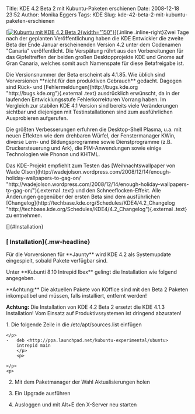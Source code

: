 Title: KDE 4.2 Beta 2 mit Kubuntu-Paketen erschienen
Date: 2008-12-18 23:52
Author: Monika Eggers
Tags: KDE
Slug: kde-42-beta-2-mit-kubuntu-paketen-erschienen

[[![Kubuntu mit KDE 4.2 Beta
2](http://wiki.kubuntu-de.org/images/Kubuntu-kde4.2-beta2.png%20){width="150"}](http://wiki.kubuntu-de.org/images/Kubuntu-kde4.2-beta2.png)]{.inline
.inline-right}Zwei Tage nach der geplanten Veröffentlichung haben die
KDE Entwickler die zweite Beta der Ende Januar erscheinenden Version 4.2
unter dem Codenamen "Canaria" veröffentlicht. Die Verspätung rührt aus
den Vorbereitungen für das Gipfeltreffen der beiden großen
Desktopprojekte KDE und Gnome auf Gran Canaria, welches somit auch
Namenspate für diese Betafreigabe ist.

</p>
Die Versionsnummer der Beta erscheint als 4.1.85. Wie üblich sind
Vorversionen **nicht für den produktiven Gebrauch** gedacht. Dagegen
sind Rück- und
[Fehlermeldungen](http://bugs.kde.org "http://bugs.kde.org"){.external
.text} ausdrücklich erwünscht, da in der laufenden Entwicklungsstufe
Fehlerkorrekturen Vorrang haben. Im Vergleich zur stabilen KDE 4.1
Version sind bereits viele Veränderungen sichtbar und diejenigen mit
Testinstallationen sind zum ausführlichen Ausprobieren aufgerufen.

</p>
<!--break--><!--break-->

Die größten Verbesserungen erfuhren die Desktop-Shell Plasma, u.a. mit
neuen Effekten wie dem drehbaren Würfel, der Fenstermanager KWin,
diverse Lern- und Bildungsprogramme sowie Dienstprogramme (z.B.
Druckersteuerung und Ark), die PIM-Anwendungen sowie einige Technologien
wie Phonon und KHTML.

</p>
Das KDE-Projekt empfiehlt zum Testen das [Weihnachtswallpaper von Wade
Olson](http://wadejolson.wordpress.com/2008/12/14/enough-holiday-wallpapers-to-gag-on/ "http://wadejolson.wordpress.com/2008/12/14/enough-holiday-wallpapers-to-gag-on/"){.external
.text} und den Schneeflocken-Effekt. Alle Änderungen gegenüber der
ersten Beta sind dem ausführlichen
[Changelog](http://techbase.kde.org/Schedules/KDE4/4.2_Changelog "http://techbase.kde.org/Schedules/KDE4/4.2_Changelog"){.external
.text} zu entnehmen.

</p>
[]{#Installation}  

### [ Installation]{.mw-headline}

</p>
Für die Vorversionen für **Jaunty** wird KDE 4.2 als Systemupdate
eingespielt, sobald Pakete verfügbar sind.

</p>
Unter **Kubunti 8.10 Intrepid Ibex** gelingt die Installation wie
folgend angegeben.

</p>
**Achtung:** Die aktuellen Pakete von KOffice sind mit den Beta 2
Paketen inkompatibel und müssen, falls installiert, entfernt werden!  

**Achtung:** Die Installation von KDE 4.2 Beta 2 ersetzt die KDE 4.1.3
Installation! Vom Einsatz auf Produktivssystemen ist dringend abzuraten!

</p>
1.  Die folgende Zeile in die /etc/apt/sources.list einfügen

    </p>
    -   deb <http://ppa.launchpad.net/kubuntu-experimental/ubuntu>
        intrepid main
        </p>
        <p>

    </p>
    <p>
2.  Mit dem Paketmanager der Wahl Aktualisierungen holen
    </p>
    <p>
3.  Ein Upgrade ausführen
    </p>
    <p>
4.  Ausloggen und mit Alt+E den X-Server neu starten
    </p>
    <p>

</p>

